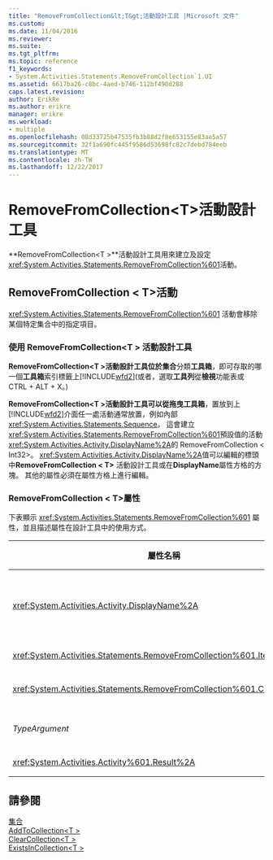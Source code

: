 ```yaml
---
title: "RemoveFromCollection&lt;T&gt;活動設計工具 |Microsoft 文件"
ms.custom: 
ms.date: 11/04/2016
ms.reviewer: 
ms.suite: 
ms.tgt_pltfrm: 
ms.topic: reference
f1_keywords:
- System.Activities.Statements.RemoveFromCollection`1.UI
ms.assetid: 6617ba26-c8bc-4aed-b746-112bf490d288
caps.latest.revision: 
author: ErikRe
ms.author: erikre
manager: erikre
ms.workload:
- multiple
ms.openlocfilehash: 08d33725b47535fb3b88d2f8e653155e83ae5a57
ms.sourcegitcommit: 32f1a690fc445f9586d53698fc82c7debd784eeb
ms.translationtype: MT
ms.contentlocale: zh-TW
ms.lasthandoff: 12/22/2017
---
```

# <a name="removefromcollectionlttgt-activity-designer"></a>RemoveFromCollection&lt;T&gt;活動設計工具
**RemoveFromCollection\<T >**活動設計工具用來建立及設定<xref:System.Activities.Statements.RemoveFromCollection%601>活動。  
  
## <a name="the-removefromcollectiont-activity"></a>RemoveFromCollection < T\>活動  
 <xref:System.Activities.Statements.RemoveFromCollection%601> 活動會移除某個特定集合中的指定項目。  
  
### <a name="using-the-removefromcollectiont-activity-designer"></a>使用 RemoveFromCollection\<T > 活動設計工具  
 **RemoveFromCollection\<T >**活動設計工具位於**集合**分類**工具箱**，即可存取的哪一個**工具箱**索引標籤上[!INCLUDE[wfd2](../workflow-designer/includes/wfd2_md.md)](或者，選取**工具列**從**檢視**功能表或 CTRL + ALT + X。)  
  
 **RemoveFromCollection\<T >**活動設計工具可以從拖曳**工具箱**，置放到上[!INCLUDE[wfd2](../workflow-designer/includes/wfd2_md.md)]介面任一處活動通常放置，例如內部<xref:System.Activities.Statements.Sequence>。 這會建立<xref:System.Activities.Statements.RemoveFromCollection%601>預設值的活動<xref:System.Activities.Activity.DisplayName%2A>的 RemoveFromCollection < Int32\>。 <xref:System.Activities.Activity.DisplayName%2A>值可以編輯的標頭中**RemoveFromCollection < T\>** 活動設計工具或在**DisplayName**屬性方格的方塊。 其他的屬性必須在屬性方格上進行編輯。  
  
### <a name="the-removefromcollectiont-properties"></a>RemoveFromCollection < T\>屬性  
 下表顯示 <xref:System.Activities.Statements.RemoveFromCollection%601> 屬性，並且描述屬性在設計工具中的使用方式。  
  
|屬性名稱|必要項|使用方式|  
|-------------------|--------------|-----------|  
|<xref:System.Activities.Activity.DisplayName%2A>|False|<xref:System.Activities.Statements.RemoveFromCollection%601> 活動可選用的易記名稱。 預設值是 RemoveFromCollection < Int32\>。<br /><br /> 雖然 <xref:System.Activities.Activity.DisplayName%2A> 並非絕對必要，但建議您盡量使用。|  
|<xref:System.Activities.Statements.RemoveFromCollection%601.Item%2A>|True|項目加入至**集合\<T >**。 此項目屬於型別*T*，類型*TypeArgument*。 若要指定項目，請在屬性方格中輸入 Visual Basic 運算式。|  
|<xref:System.Activities.Statements.RemoveFromCollection%601.Collection%2A>|True|應該加入項目的集合。 此集合屬於型別**ICollection < TypeArgument\>。** 若要指定集合，輸入 Visual Basic 運算式，在屬性方格中。|  
|*TypeArgument*|True|<xref:System.Collections.Generic.ICollection%601> 所包含項目的 T 型別。 根據預設，這*TypeArgument*類型設定為**Int32**。 若要變更的類型，將變更的值*TypeArgument*屬性方格中的下拉式方塊中。|  
|<xref:System.Activities.Activity%601.Result%2A>|False|指出指定的項目是否可從集合內移除的值。 若要指定繫結至結果的變數，請在屬性方格中輸入變數。|  
  
## <a name="see-also"></a>請參閱  
 [集合](../workflow-designer/collection-activity-designers.md)   
 [AddToCollection\<T >](../workflow-designer/addtocollection-t-activity-designer.md)   
 [ClearCollection\<T >](../workflow-designer/clearcollection-t-activity-designer.md)   
 [ExistsInCollection\<T >](../workflow-designer/existsincollection-t-activity-designer.md)